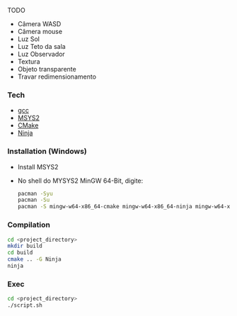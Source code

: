 TODO
- Câmera WASD
- Câmera mouse
- Luz Sol
- Luz Teto da sala
- Luz Observador
- Textura
- Objeto transparente
- Travar redimensionamento

### Tech
* [gcc]
* [MSYS2]
* [CMake]
* [Ninja]

### Installation (Windows)
* Install MSYS2
* No shell do MYSYS2 MinGW 64-Bit, digite:

    ```sh
    pacman -Syu
    pacman -Su
    pacman -S mingw-w64-x86_64-cmake mingw-w64-x86_64-ninja mingw-w64-x86_64-gcc
    ```

### Compilation
```sh
cd <project_directory>
mkdir build
cd build
cmake .. -G Ninja
ninja
```

### Exec

```sh
cd <project_directory>
./script.sh
```

[MSYS2]: <http://www.msys2.org>
[Ninja]: <https://ninja-build.org>
[CMake]: <https://cmake.org>
[gcc]: <https://gcc.gnu.org>
